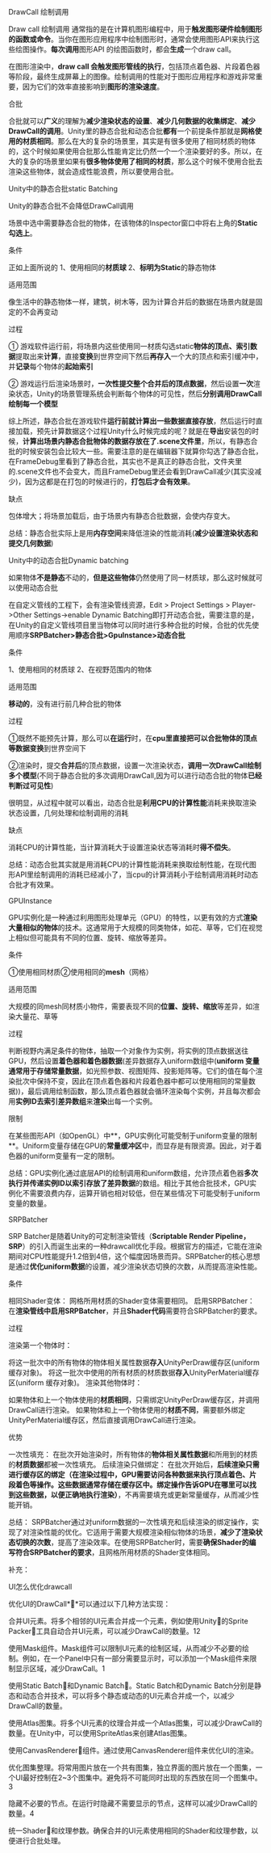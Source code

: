 DrawCall  绘制调用

Draw call 绘制调用 通常指的是在计算机图形编程中，用于**触发图形硬件绘制图形的函数或命令**。当你在图形应用程序中绘制图形时，通常会使用图形API来执行这些绘图操作。**每次调用**图形API 的绘图函数时，都会**生成**一个draw call。

在图形渲染中，**draw call 会触发图形管线的执行**，包括顶点着色器、片段着色器等阶段，最终生成屏幕上的图像。绘制调用的性能对于图形应用程序和游戏非常重要，因为它们的效率直接影响到**图形的渲染速度**。



合批

合批就可以**广义**的理解为**减少渲染状态的设置**、**减少几何数据的收集绑定**、**减少DrawCall的调用**。Unity里的静态合批和动态合批**都有**一个前提条件那就是**网格使用的材质相同**。那么在大的复杂的场景里，其实是有很多使用了相同材质的物体的，这个时候如果使用合批那么性能肯定比仍然一个一个渲染要好的多。所以，在大的复杂的场景里如果有**很多物体使用了相同的材质**，那么这个时候不使用合批去渲染这些物体，就会造成性能浪费，所以要使用合批。

Unity中的静态合批static Batching

Unity的静态合批不会降低DrawCall调用

场景中选中需要静态合批的物体，在该物体的Inspector窗口中将右上角的**Static勾选上**。

条件

正如上面所说的 1、使用相同的**材质球**    2、**标明为Static**的静态物体

适用范围

像生活中的静态物体一样，建筑，树木等，因为计算合并后的数据在场景内就是固定的不会再变动

过程

① 游戏软件运行前，将场景内这些使用同一材质勾选static**物体的顶点、索引数据**提取出来**计算**，直接**变换**到世界空间下然后**再存入**一个大的顶点和索引缓冲中，并**记录**每个物体的**起始索引**

② 游戏运行后渲染场景时，**一次性提交整个合并后的顶点数据**，然后设置**一次**渲染状态，Unity的场景管理系统会判断每个物体的可见性，然后**分别调用DrawCall绘制每一个模型**

综上所述，静态合批在游戏软件**运行前就计算出一些数据直接存放**，然后运行时直接加载，预先计算数据这个过程Unity什么时候完成的呢？就是在**导出**安装包的时候，**计算出场景内静态合批物体的数据存放在了.scene文件里**，所以，有静态合批的时候安装包会比较大一些。需要注意的是在编辑器下就算你勾选了静态合批，在FrameDebug里看到了静态合批，其实也不是真正的静态合批，文件夹里的.scene文件也不会变大，而且FrameDebug里还会看到DrawCall减少(其实没减少)，因为这都是在打包的时候进行的，**打包后才会有效果**。

缺点

包体增大；将场景加载后，由于场景内有静态合批数据，会使内存变大。

总结：静态合批实际上是用**内存空间**来降低渲染的性能消耗(**减少设置渲染状态和提交几何数据**)





Unity中的动态合批Dynamic batching

如果物体**不是静态**不动的，**但是这些物体**仍然使用了同一材质球，那么这时候就可以使用动态合批

在自定义管线的工程下，会有渲染管线资源，Edit > Project Settings > Player->Other Settings->enable Dynamic Batching即打开动态合批，需要注意的是，在Unity的自定义管线项目里当物体可以同时进行多种合批的时候，合批的优先使用顺序**SRPBatcher>静态合批>GpuInstance>动态合批**

条件

1、使用相同的材质球 2、在视野范围内的物体

适用范围

**移动的**，没有进行前几种合批的物体

过程

①既然不能预先计算，那么可以**在运行**时，在**cpu里直接把可以合批物体的顶点等数据变换**到世界空间下

②渲染时，提交**合并后**的顶点数据，设置一次渲染状态，**调用一次DrawCall绘制多个模型**(不同于静态合批的多次调用DrawCall,因为可以进行动态合批的物体**已经判断过可见性**)

很明显，从过程中就可以看出，动态合批是**利用CPU的计算性能**消耗来换取渲染状态设置，几何处理和绘制调用的消耗

缺点

消耗CPU的计算性能，当计算消耗大于设置渲染状态等消耗时**得不偿失**。

总结：动态合批其实就是用消耗CPU的计算性能消耗来换取绘制性能，在现代图形API里绘制调用的消耗已经减小了，当cpu的计算消耗小于绘制调用消耗时动态合批才有效果。



GPUInstance

GPU实例化是一种通过利用图形处理单元（GPU）的特性，以更有效的方式**渲染大量相似的物体**的技术。这通常用于大规模的同类物体，如花、草等，它们在视觉上相似但可能具有不同的位置、旋转、缩放等差异。

条件

①使用相同材质②使用相同的**mesh**（网格）

适用范围

大规模的同mesh同材质小物件，需要表现不同的**位置、旋转、缩放**等差异，如渲染大量花、草等

过程

判断视野内满足条件的物体，抽取一个对象作为实例，将实例的顶点数据送往GPU，然后设置**着色器和着色器数据**(差异数据存入uniform数组中(**uniform 变量通常用于存储常量数据**，如光照参数、视图矩阵、投影矩阵等。它们的值在每个渲染批次中保持不变，因此在顶点着色器和片段着色器中都可以使用相同的常量数据))，最后调用绘制函数，那么顶点着色器就会循环渲染每个实例，并且每次都会用**实例ID去索引差异数组**来**渲染**出每一个实例。

限制

在某些图形API（如OpenGL）中**，GPU实例化可能受制于uniform变量的限制**。Uniform变量存储在GPU的**常量缓冲区**中，而显存是有限资源。因此，对于着色器的uniform变量有一定的限制。

总结：GPU实例化通过底层API的绘制调用和uniform数组，允许顶点着色器**多次执行并传递实例ID以索引存放了差异数据**的数组。相比于其他合批技术，GPU实例化不需要浪费内存，运算开销也相对较低，但在某些情况下可能受制于uniform变量的数量。







SRPBatcher

SRP Batcher是随着Unity的可定制渲染管线（**Scriptable Render Pipeline，SRP**）的引入而诞生出来的一种drawcall优化手段。根据官方的描述，它能在渲染期间对CPU性能提升1.2倍到4倍，这个幅度因场景而异。SRPBatcher的核心思想是通过**优化uniform数据**的设置，减少渲染状态切换的次数，从而提高渲染性能。

条件

相同Shader变体： 网格所用材质的Shader变体需要相同。 启用SRPBatcher： 在**渲染管线中启用SRPBatcher**，并且**Shader代码**需要符合SRPBatcher的要求。

过程

渲染第一个物体时：

将这一批次中的所有物体的物体相关属性数据**存入**UnityPerDraw缓存区(uniform 缓存对象)。 将这一批次中使用的所有材质的材质数据**存入**UnityPerMaterial缓存区(uniform 缓存对象)。 渲染其他物体时：

如果物体和上一个物体使用的**材质相同**，只需绑定UnityPerDraw缓存区，并调用DrawCall进行渲染。 如果物体和上一个物体使用的**材质不同**，需要额外绑定UnityPerMaterial缓存区，然后直接调用DrawCall进行渲染。

优势

一次性填充： 在批次开始渲染时，所有物体的**物体相关属性数据**和所用到的材质的**材质数据**都被一次性填充。 后续渲染只做绑定： 在批次开始后，**后续渲染只需进行缓存区的绑定（**在渲染过程中，GPU需要访问各种数据来执行顶点着色、片段着色等操作。这些数据通常存储在缓存区中。绑定操作告诉GPU在哪里可以找到这些数据，以便正确地执行渲染**）**，不再需要填充或更新常量缓存，从而减少性能开销。

总结： SRPBatcher通过对uniform数据的一次性填充和后续渲染的绑定操作，实现了对渲染性能的优化。它适用于需要大规模渲染相似物体的场景，**减少了渲染状态切换的次数**，提高了渲染效率。在使用SRPBatcher时，需要**确保Shader的编写符合SRPBatcher的要求**，且网格所用材质的Shader变体相同。





补充：

UI怎么优化drawcall

优化UI的DrawCall**可以通过以下几种方法实现：

合并UI元素。将多个相邻的UI元素合并成一个元素，例如使用Unity的Sprite Packer工具自动合并UI元素，可以减少DrawCall的数量。12

使用Mask组件。Mask组件可以限制UI元素的绘制区域，从而减少不必要的绘制。例如，在一个Panel中只有一部分需要显示时，可以添加一个Mask组件来限制显示区域，减少DrawCall。1

使用Static Batch和Dynamic Batch。Static Batch和Dynamic Batch分别是静态和动态合并技术，可以将多个静态或动态的UI元素合并成一个，以减少DrawCall的数量。

使用Atlas图集。将多个UI元素的纹理合并成一个Atlas图集，可以减少DrawCall的数量。在Unity中，可以使用SpriteAtlas来创建Atlas图集。

使用CanvasRenderer组件。通过使用CanvasRenderer组件来优化UI的渲染。

优化图集整理。将常用图片放在一个共有图集，独立界面的图片放在一个图集，一个UI最好控制在2~3个图集中。避免将不可能同时出现的东西放在同一个图集中。3

隐藏不必要的节点。在运行时隐藏不需要显示的节点，这样可以减少DrawCall的数量。4

统一Shader和纹理参数。确保合并的UI元素使用相同的Shader和纹理参数，以便进行合批处理。